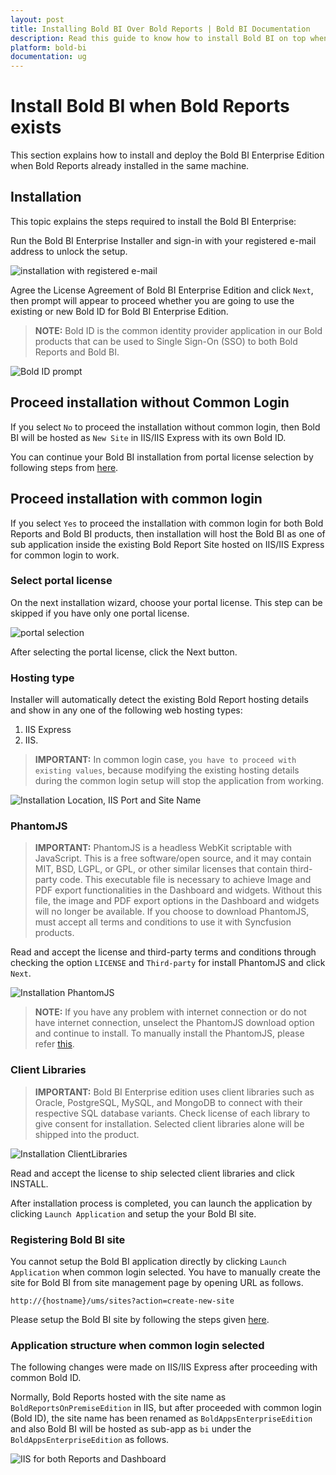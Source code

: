 ```yaml
---
layout: post
title: Installing Bold BI Over Bold Reports | Bold BI Documentation
description: Read this guide to know how to install Bold BI on top when Bold Reports installed already in that server.
platform: bold-bi
documentation: ug
---
```


# Install Bold BI when Bold Reports exists

This section explains how to install and deploy the Bold BI Enterprise Edition when Bold Reports already installed in the same machine. 

## Installation

This topic explains the steps required to install the Bold BI Enterprise:

Run the Bold BI Enterprise Installer and sign-in with your registered e-mail address to unlock the setup.

![installation with registered e-mail](/static/assets/embedded/setup/images/installation-sign-in.png)

Agree the License Agreement of Bold BI Enterprise Edition and click `Next`, then prompt will appear to proceed whether you are going to use the existing or new Bold ID for Bold BI Enterprise Edition.

> **NOTE:**  Bold ID is the common identity provider application in our Bold products that can be used to Single Sign-On (SSO) to both Bold Reports and Bold BI.  

![Bold ID prompt](/static/assets/embedded/setup/images/boldid-prompt.png)

## Proceed installation without Common Login

If you select `No` to  proceed the installation without common login, then Bold BI will be hosted as `New Site` in IIS/IIS Express with its own Bold ID.

You can continue your Bold BI installation from portal license selection by following steps from [here](/embedded-bi/setup/installation-and-deployment/#select-portal-license).  

## Proceed installation with common login

If you select `Yes` to proceed the installation with common login for both Bold Reports and Bold BI products, then installation will host the Bold BI as one of sub application inside the existing Bold Report Site hosted on IIS/IIS Express for common login to work.

### Select portal license

On the next installation wizard, choose your portal license. This step can be skipped if you have only one portal license.

![portal selection](/static/assets/embedded/setup/images/portal-plans-selection.png)

After selecting the portal license, click the Next button.

### Hosting type

Installer will automatically detect the existing Bold Report hosting details and show in any one of the following web hosting types:

1. IIS Express
2. IIS.

> **IMPORTANT:**  In common login case, `you have to proceed with existing values`, because modifying the existing hosting details during the common login setup will stop the application from working.

![Installation Location, IIS Port and Site Name](/static/assets/embedded/setup/images/installation-IIS.png)

### PhantomJS

> **IMPORTANT:** PhantomJS is a headless WebKit scriptable with JavaScript. This is a free software/open source, and it may contain MIT, BSD, LGPL, or GPL, or other similar licenses that contain third-party code. This executable file is necessary to achieve Image and PDF export functionalities in the Dashboard and widgets. Without this file, the image and PDF export options in the Dashboard and widgets will no longer be available. If you choose to download PhantomJS, must accept all terms and conditions to use it with Syncfusion products.

Read and accept the license and third-party terms and conditions through checking the option `LICENSE` and `Third-party` for install PhantomJS and click `Next`.

![Installation PhantomJS](/static/assets/embedded/setup/images/installation-phantomjs.png)  

> **NOTE:** If you have any problem with internet connection or do not have internet connection, unselect the PhantomJS download option and continue to install. To manually install the PhantomJS, please refer [this](/embedded-bi/faq/how-to-install-phantomjs-manually/).

### Client Libraries

> **IMPORTANT:** Bold BI Enterprise edition uses client libraries such as Oracle, PostgreSQL, MySQL, and MongoDB to connect with their respective SQL database variants. Check license of each library to give consent for installation. Selected client libraries alone will be shipped into the product.

![Installation ClientLibraries](/static/assets/embedded/setup/images/installation-clientlibraries.png)

Read and accept the license to ship selected client libraries and click INSTALL.

After installation process is completed, you can launch the application by clicking `Launch Application` and setup the your Bold BI site.

### Registering Bold BI site

You cannot setup the Bold BI application directly by clicking `Launch Application` when common login selected. You have to manually create the site for Bold BI from site management page by opening URL as follows.

`http://{hostname}/ums/sites?action=create-new-site` 

Please setup the Bold BI site by following the steps given [here](/embedded-bi/multi-tenancy/create-new-site/).

### Application structure when common login selected

The following changes were made on IIS/IIS Express after proceeding with common Bold ID.  

Normally, Bold Reports hosted with the site name as `BoldReportsOnPremiseEdition` in IIS, but after proceeded with common login (Bold ID), the site name has been renamed as `BoldAppsEnterpriseEdition` and also Bold BI will be hosted as sub-app as `bi` under the `BoldAppsEnterpriseEdition` as follows.

![IIS for both Reports and Dashboard](/static/assets/embedded/setup/images/iis-reports-bi.png)  